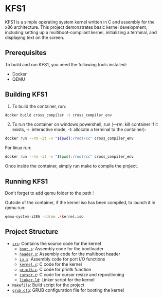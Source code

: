 # KFS1

KFS1 is a simple operating system kernel written in C and assembly for the x86 architecture. This project demonstrates basic kernel development, including setting up a multiboot-compliant kernel, initializing a terminal, and displaying text on the screen.

## Prerequisites

To build and run KFS1, you need the following tools installed:

- Docker
- QEMU

## Building KFS1

1. To build the container, run:
```sh
docker build cross_compiler -t cross_compiler_env
```

2. To run the container on windows powershell, run (--rm: kill container if it exists, -i: interactive mode, -t: allocate a terminal to the container):
```sh
docker run --rm -it -v "${pwd}:/root/cc" cross_compiler_env
```

For linux run:
```sh
docker run --rm -it -v "$(pwd):/root/cc" cross_compiler_env
```

Once inside the container, simply run make to compile the project.


## Running KFS1

Don't forget to add qemu folder to the path !

Outside of the container, if the kernel iso has been compiled, to launch it in qemu run:
```sh
qemu-system-i386 -cdrom .\kernel.iso
```

## Project Structure

- [`src`](src/): Contains the source code for the kernel
    - [`boot.s`](src/boot.s): Assembly code for the bootloader
    - [`header.s`](src/header.s): Assembly code for the multiboot header
    - [`io.s`](src/io.s): Assembly code for port I/O functions
    - [`kernel.c`](src/kernel.c): C code for the kernel
    - [`printk.c`](src/printk.c): C code for printk function
    - [`cursor.c`](src/cursor.c): C code for cursor resize and repositioning
    - [`linker.ld`](src/linker.ld): Linker script for the kernel
- [`Makefile`](Makefile): Build script for the project
- [`grub.cfg`](grub.cfg): GRUB configuration file for booting the kernel